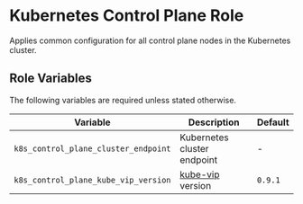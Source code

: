# Kubernetes Control Plane Role

Applies common configuration for all control plane nodes in the Kubernetes cluster.

## Role Variables

The following variables are required unless stated otherwise.

| Variable | Description | Default |
| -- | -- | -- |
| `k8s_control_plane_cluster_endpoint` | Kubernetes cluster endpoint | - |
| `k8s_control_plane_kube_vip_version` | [kube-vip](https://kube-vip.io) version | `0.9.1` |
